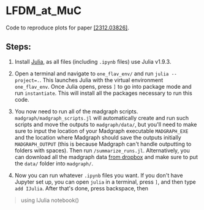 # LFDM_at_MuC
Code to reproduce plots for paper [[2312.03826]](https://arxiv.org/abs/2312.03826).

## Steps:

1. Install [Julia](https://julialang.org/), as all files (including `.ipynb` files) use Julia v1.9.3.

2. Open a terminal and navigate to `one_flav_env/` and run `julia --project=.`. This launches Julia with the virtual environment `one_flav_env`. Once Julia opens, press `]` to go into package mode and run `instantiate`. This will install all the packages necessary to run this code.

3. You now need to run all of the madgraph scripts. `madgraph/madgraph_scripts.jl` will automatically create and run such scripts and move the outputs to `madgraph/data/`, but you'll need to make sure to input the location of your Madgraph executable `MADGRAPH_EXE` and the location where Madgraph should save the outputs initially `MADGRAPH_OUTPUT` (this is because Madgraph can't handle outputting to folders with spaces). Then run `/summarize_runs.jl`. Alternatively, you can download all the madgraph data [from dropbox](https://www.dropbox.com/scl/fo/at0eaguxdbs64m5s8pt7r/h?rlkey=7qdl6je8z5ci0c0zquroi4nuh&dl=0) and make sure to put the `data/` folder into `madgraph/`.

4. Now you can run whatever `.ipynb` files you want. If you don't have Jupyter set up, you can open `julia` in a terminal, press `]`, and then type `add IJulia`. After that's done, press backspace, then
> using IJulia
> notebook()